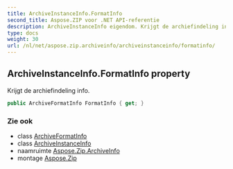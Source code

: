 ```yaml
---
title: ArchiveInstanceInfo.FormatInfo
second_title: Aspose.ZIP voor .NET API-referentie
description: ArchiveInstanceInfo eigendom. Krijgt de archiefindeling info.
type: docs
weight: 30
url: /nl/net/aspose.zip.archiveinfo/archiveinstanceinfo/formatinfo/
---
```

## ArchiveInstanceInfo.FormatInfo property

Krijgt de archiefindeling info.

```csharp
public ArchiveFormatInfo FormatInfo { get; }
```

### Zie ook

* class [ArchiveFormatInfo](../../archiveformatinfo/)
* class [ArchiveInstanceInfo](../)
* naamruimte [Aspose.Zip.ArchiveInfo](../../archiveinstanceinfo/)
* montage [Aspose.Zip](../../../)


